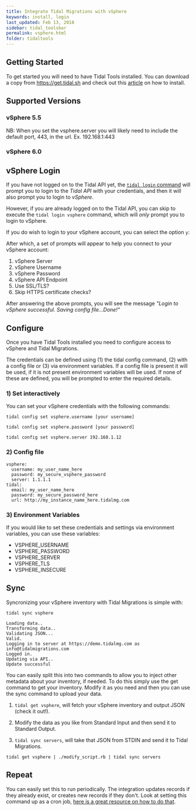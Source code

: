```yaml
---
title: Integrate Tidal Migrations with vSphere
keywords: install, login
last_updated: Feb 13, 2018
sidebar: tidal_toolsbar
permalink: vsphere.html
folder: tidaltools
---
```




## Getting Started
To get started you will need to have Tidal Tools installed. You can download a copy from https://get.tidal.sh and check out this [article](tidal-tools.html) on how to install.

 

## Supported Versions
### vSphere 5.5
NB: When you set the vsphere.server you will likely need to include the default port, 443, in the url. Ex. 192.168.1:443

### vSphere 6.0

## vSphere Login

If you have not logged on to the Tidal API yet, the [`tidal login` command](#login) will prompt you to login to the *Tidal API*  with your credentials, and
then it will also prompt you to login to *vSphere*.

However, if you are already logged on to the Tidal API, you can skip to execute the `tidal login vsphere` command, which will _only_ prompt you to 
login to vSphere.

If you do wish to login to your vSphere account, you can select the option `y`:

After which, a set of prompts will appear to help you connect to your vSphere account:

1. vSphere Server
2. vSphere Username
3. vSphere Password
4. vSphere API Endpoint
5. Use SSL/TLS? 
6. Skip HTTPS certificate checks?

After answering the above prompts, you will see the message _"Login to vSphere successful. Saving config file...Done!"_


## Configure 
Once you have Tidal Tools installed you need to configure access to vSphere and Tidal Migrations.

The credentials can be defined using (1) the tidal config command, (2) with a config file or (3) via environment variables. If a config file is present it will be used, if it is not present environment variables will be used. If none of these are defined, you will be prompted to enter the required details.

 

### 1) Set interactively

You can set your vSphere credentials with the following commands:

``` tidal config set vsphere.username [your username] ```

``` tidal config set vsphere.password [your password] ```

``` tidal config set vsphere.server 192.168.1.12 ```

 

### 2) Config file

```
vsphere:
  username: my_user_name_here
  password: my_secure_vsphere_password
  server: 1.1.1.1
tidal: 
  email: my_user_name_here 
  password: my_secure_password_here 
  url: http://my_instance_name_here.tidalmg.com
``` 

### 3) Environment Variables

If you would like to set these credentials and settings via environment variables, you can use these variables:

- VSPHERE_USERNAME
- VSPHERE_PASSWORD
- VSPHERE_SERVER
- VSPHERE_TLS
- VSPHERE_INSECURE

## Sync
Syncronizing your vSphere inventory with Tidal Migrations is simple with:

`` tidal sync vsphere ``

``` 
Loading data..
Transforming data..
Validating JSON...
Valid.
Logging in to server at https://demo.tidalmg.com as info@tidalmigrations.com
Logged in.
Updating via API..
Update successful
``` 
You can easily split this into two commands to allow you to inject other metadata about your inventory, if needed. To do this simply use the get command to get your inventory. Modify it as you need and then you can use the sync command to upload your data.

1. `tidal get vsphere`, will fetch your vSphere inventory and output JSON (check it out!).

2. Modify the data as you like from Standard Input and then send it to Standard Output.

3. `tidal sync servers`, will take that JSON from STDIN and send it to Tidal Migrations.  

`` tidal get vsphere | ./modify_script.rb | tidal sync servers ``

## Repeat

You can easily set this to run periodically. The integration updates records if they already exist, or creates new records if they don't. Look at setting this command up as a cron job, [here is a great resource on how to do that](https://www.digitalocean.com/community/tutorials/how-to-use-cron-to-automate-tasks-on-a-vps).

